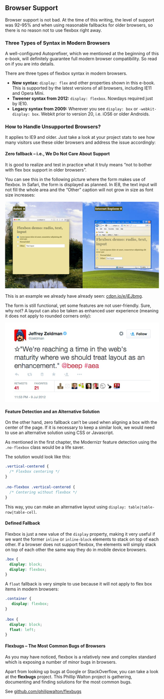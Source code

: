 Browser Support
---------------

Browser support is not bad. At the time of this writing, the level of support
was 92–95% and when using reasonable fallbacks for older browsers, so there is
no reason not to use flexbox right away.

### Three Types of Syntax in Modern Browsers

A well-configured Autoprefixer, which we mentioned at the beginning of this
e-book, will definitely guarantee full modern browser compatibility. So read on
if you are into details.

There are three types of flexbox syntax in modern browsers.

-   **New syntax:** `display: flex` and other properties shown in this e-book.
    This is supported by the latest versions of all browsers, including IE11 and
    Opera Mini.
-   **Tweener syntax from 2012:** `display: flexbox`. Nowdays required just by
    IE10.
-   **Legacy syntax from 2009:** Wherever you see `display: box` or
    `-webkit-display: box`. Webkit prior to version 20, i.e. iOS6 or older
    Androids.

### How to Handle Unsupported Browsers?

It applies to IE9 and older. Just take a look at your project stats to see how
many visitors use these older browsers and address the issue accordingly:

#### Zero fallback – i.e., We Do Not Care About Support

It is good to realize and test in practice what it truly means “not to bother
with flex box support in older browsers”.

You can see this in the following picture where the form makes use of flexbox.
In Safari, the form is displayed as planned. In IE8, the text input will not
fill the whole area and the “Other” caption will not grow in size as font size
increases:

![Fallback for IE8](dist/images/original/flexbox-ie8-fallback.jpg)

This is an example we already have already seen:
[cdpn.io/e/jEJbmg](http://cdpn.io/e/jEJbmg).

The form is still functional, yet some features are not user-friendly. Sure, why
not? A layout can also be taken as enhanced user experience (meaning it does not
apply to rounded corners only):

![Layout as an enhancement](dist/images/original/flexbox-layout-as-enhancement.jpg)

#### Feature Detection and an Alternative Solution

On the other hand, zero fallback can’t be used when aligning a box with the
center of the page. If it is necessary to keep a similar look, we would need to
use an alternative solution using CSS or Javascript.

As mentioned in the first chapter, the Modernizr feature detection using the
`.no-flexbox` class would be a life saver.

The solution would look like this:

```css
.vertical-centered {
  /* Flexbox centering */
}

.no-flexbox .vertical-centered {
  /* Centering without flexbox */
}
```


This way, you can make an alternative layout using `display:
table|table-row|table-cell`.

#### Defined Fallback

Flexbox is just a new value of the `display` property, making it very useful if
we want the former `inline` or `inline-block` elements to stack on top of each
other. If a browser does not support flexbox, the elements will simply stack on
top of each other the same way they do in mobile device browsers.

```css
.box {
  display: block;
  display: flexbox;
}
```

A `float` fallback is very simple to use because it will not apply to flex box
items in modern browsers:

```css
.container {
   display: flexbox;
}

.box {
  display: block;
  float: left;
}
```


#### Flexbugs – The Most Common Bugs of Browsers

As you may have noticed, flexbox is a relatively new and complex standard which
is exposing a number of minor bugs in browsers.

Apart from looking up bugs at Google or StackOverflow, you can take a look at
the **flexbugs** project. This Phillip Walton project is gathering, documenting
and finding solutions for the most common bugs.

See [github.com/philipwalton/flexbugs](https://github.com/philipwalton/flexbugs)
